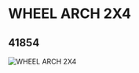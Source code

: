 # WHEEL ARCH 2X4
## 41854
![WHEEL ARCH 2X4](https://lc-www-live-s.legocdn.com/media/bricks/5/2/4162138.jpg)